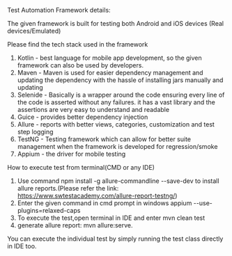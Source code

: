 Test Automation Framework details:

The given framework is built for testing both Android and iOS devices (Real devices/Emulated)

Please find the tech stack used in the framework
1. Kotlin - best language for mobile app development, so the given framework can also be used by developers.
2. Maven - Maven is used for easier dependency management and updating the dependency with the hassle of installing jars manually and updating
3. Selenide - Basically is a wrapper around the code ensuring every line of the code is asserted without any failures. it has a vast library and the assertions are very easy to understand and readable
4. Guice - provides better dependency injection
5. Allure - reports with better views, categories, customization and test step logging
6. TestNG - Testing framework which can allow for better suite management when the framework is developed for regression/smoke
7. Appium - the driver for mobile testing

How to execute test from terminal(CMD or any IDE)
1. Use command npm install -g allure-commandline --save-dev to install allure reports.(Please refer the link: https://www.swtestacademy.com/allure-report-testng/)
2. Enter the given command in cmd prompt in windows appium --use-plugins=relaxed-caps
3. To execute the test,open terminal in IDE and enter mvn clean test  
4. generate allure report: mvn allure:serve.

You can execute the individual test by simply running the test class directly in IDE too.


